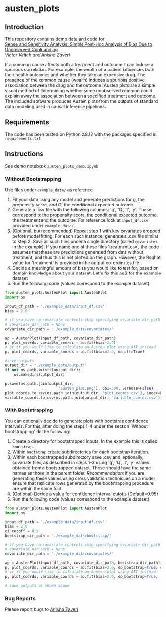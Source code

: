 # austen_plots
## Introduction
This repository contains demo data and code for  
[Sense and Sensitivity Analysis: Simple Post-Hoc Analysis of Bias Due to Unobserved Confounding](https://arxiv.org/abs/2003.01747)  
_Victor Veitch and Anisha Zaveri_

If a common cause affects both a treatment and outcome it can induce a spurious correlation. 
For example, the wealth of a patient influences both their health outcomes and whether they take an expensive drug.
The presence of the common cause (wealth) induces a spurious positive association between the drug and the outcome.
Austen plots are a simple visual method of determining whether some unobserved common could explain away the association between a specified treatment and outcome. The included software produces Austen plots from the outputs of standard data modeling used in causal inference pipelines. 

## Requirements
The code has been tested on Python 3.8.12 with the packages specified in `requirements.txt`

## Instructions
See demo notebook `austen_plots_demo.ipynb`
### Without Bootstrapping
Use files under `example_data/` as reference
1) Fit your data using any model and generate predictions for g, the propensity score, and Q, the conditional expected outcome.
2) Generate a .csv file with the following columns: 'g', 'Q', 't', 'y'. These correspond to the propensity score, the conditional expected outcome, the treatment and the outcome. For reference look at `input_df.csv` provided under `example_data/`.
3) (Optional, but recommended) Repeat step 1 with key covariates dropped before model fitting. For each such instance, generate a .csv file similar to step 2. Save all such files under a single directory (called `covariates` in the example). If you name one of these files 'treatment.csv', the code assumes that these are predictions generated from data without treatment, and thus this is not plotted on the graph. However, the Rsqhat value for 'treatment' is provided in the output co-ordinates file.
4) Decide a meaningful amount of bias you would like to test for, based on domain knowledge about your dataset. Let's fix this as 2 for the example dataset
5) Run the following code (values correspond to the example dataset).  

```python
from austen_plots.AustenPlot import AustenPlot
import os

input_df_path = './example_data/input_df.csv'
bias = 2.0

# if you have no covariate controls skip specifying covariate_dir_path
# covariate_dir_path = None
covariate_dir_path = './example_data/covariates/'

ap = AustenPlot(input_df_path, covariate_dir_path)
p, plot_coords, variable_coords = ap.fit(bias=2.0)
# or if you would like to calculate an Austen plot using ATT instead
p, plot_coords, variable_coords = ap.fit(bias=2.0, do_att=True)

#save outputs
output_dir = './example_data/output/'
if not os.path.exists(output_dir):
    os.makedirs(output_dir)

p.save(os.path.join(output_dir,
                        'austen_plot.png'), dpi=500, verbose=False)
plot_coords.to_csv(os.path.join(output_dir, 'plot_coords.csv'), index=False)
variable_coords.to_csv(os.path.join(output_dir, 'variable_coords.csv'), index=False)
```

### With Bootstrapping
You can optionally decide to generate plots with bootstrap confidence intervals. For this, after doing the steps 1-4 under the section 'Without bootstrapping' do the following:
1) Create a directory for bootstrapped inputs. In the example this is called `bootstrap`.
2) Within `bootstrap` create subdirectories for each bootstrap iteration.
3) Within each boostrapped subdirectory save .csv and, optionally, covariate files, as described in steps 1-3 using 'g', 'Q', 't', 'y' values obtained from a bootstrapped dataset. These should have the same names as those in the parent folder. 
_Recommendation_: If you are generating these values using cross validation techniques on a model, ensure that replicate rows generated by the bootstrapping procedure are within the same fold.
4) (Optional) Decide a value for confidence interval cutoffs (Default=0.95)
5) Run the following code (values correspond to the example dataset). 

```python
from austen_plots.AustenPlot import AustenPlot
import os

input_df_path = './example_data/input_df.csv'
bias = 2.0
ci_cutoff = 0.9
bootstrap_dir_path = './example_data/bootstrap/'

# if you have no covariate controls skip specifying covariate_dir_path
# covariate_dir_path = None
covariate_dir_path = './example_data/covariates/'

ap = AustenPlot(input_df_path, covariate_dir_path, bootstrap_dir_path)
p, plot_coords, variable_coords = ap.fit(bias=2.0, do_bootstrap=True, ci_cutoff=0.9)
# or if you would like to calculate an Austen plot using ATT instead
p, plot_coords, variable_coords = ap.fit(bias=2.0, do_bootstrap=True, , ci_cutoff=0.9, do_att=True)

# save outputs as shown above
```

### Bug Reports
Please report bugs to [Anisha Zaveri](mailto:anishazaveri@gmail.com)